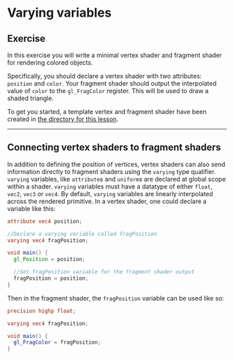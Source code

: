 # Varying variables

## Exercise

In this exercise you will write a minimal vertex shader and fragment shader for rendering colored objects.

Specifically, you should declare a vertex shader with two attributes: `position` and `color`.  Your fragment shader should output the interpolated value of `color` to the `gl_FragColor` register. This will be used to draw a shaded triangle.

To get you started, a template vertex and fragment shader have been created in <a href="/open/11-vert-2" target="_blank">the directory for this lesson</a>.

***

## Connecting vertex shaders to fragment shaders

In addition to defining the position of vertices, vertex shaders can also send information directly to fragment shaders using the `varying` type qualifier.  `varying` variables, like `attribute`s and `uniform`s are declared at global scope within a shader. `varying` variables must have a datatype of either `float`, `vec2`, `vec3` or `vec4`. By default, `varying` variables are linearly interpolated across the rendered primitive. In a vertex shader, one could declare a variable like this:

```glsl
attribute vec4 position;

//Declare a varying variable called fragPosition
varying vec4 fragPosition;

void main() {
  gl_Position = position;

  //Set fragPosition variable for the fragment shader output
  fragPosition = position;
}
```

Then in the fragment shader, the `fragPosition` variable can be used like so:

```glsl
precision highp float;

varying vec4 fragPosition;

void main() {
  gl_FragColor = fragPosition;
}
```
